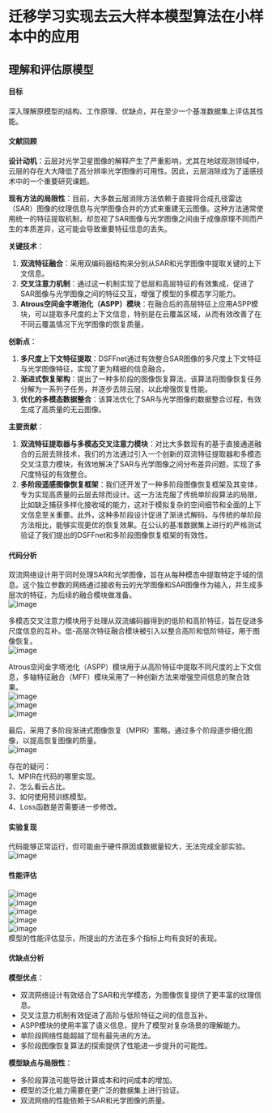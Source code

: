 # 迁移学习实现去云大样本模型算法在小样本中的应用

## 理解和评估原模型

#### 目标
深入理解原模型的结构、工作原理、优缺点，并在至少一个基准数据集上评估其性能。

#### 文献回顾
**设计动机**：云层对光学卫星图像的解释产生了严重影响，尤其在地球观测领域中，云层的存在大大降低了高分辨率光学图像的可用性。因此，云层消除成为了遥感技术中的一个重要研究课题。

**现有方法的局限性**：目前，大多数云层消除方法依赖于直接将合成孔径雷达（SAR）图像的纹理信息与光学图像合并的方式来重建无云图像。这种方法通常使用统一的特征提取机制，却忽视了SAR图像与光学图像之间由于成像原理不同而产生的本质差异，这可能会导致重要特征信息的丢失。

**关键技术**：
1. **双流特征融合**：采用双编码器结构来分别从SAR和光学图像中提取关键的上下文信息。
2. **交叉注意力机制**：通过这一机制实现了低层和高层特征的有效集成，促进了SAR图像与光学图像之间的特征交互，增强了模型的多模态学习能力。
3. **Atrous空间金字塔池化（ASPP）模块**：在融合后的高层特征上应用ASPP模块，可以提取多尺度的上下文信息，特别是在云覆盖区域，从而有效改善了在不同云覆盖情况下光学图像的恢复质量。

**创新点**：
1. **多尺度上下文特征提取**：DSFFnet通过有效整合SAR图像的多尺度上下文特征与光学图像特征，实现了更为精细的信息融合。
2. **渐进式恢复架构**：提出了一种多阶段的图像恢复算法，该算法将图像恢复任务分解为一系列子任务，并逐步去除云层，以此增强恢复性能。
3. **优化的多模态数据整合**：该算法优化了SAR与光学图像的数据整合过程，有效生成了高质量的无云图像。

**主要贡献**：
1. **双流特征提取器与多模态交叉注意力模块**：对比大多数现有的基于直接通道融合的云层去除技术，我们的方法通过引入一个创新的双流特征提取器和多模态交叉注意力模块，有效地解决了SAR与光学图像之间分布差异问题，实现了多尺度特征的有效整合。
2. **多阶段遥感图像恢复框架**：我们还开发了一种多阶段图像恢复框架及其变体，专为实现高质量的云层去除而设计。这一方法克服了传统单阶段算法的局限，比如缺乏捕获多样化接收域的能力，这对于模拟复杂的空间细节和全面的上下文信息至关重要。此外，这种多阶段设计促进了渐进式解码，与传统的单阶段方法相比，能够实现更优的恢复效果。在公认的基准数据集上进行的严格测试验证了我们提出的DSFFnet和多阶段图像恢复框架的有效性。

#### 代码分析

双流网络设计用于同时处理SAR和光学图像，旨在从每种模态中提取特定于域的信息。这个独立参数的网络通过接收有云的光学图像和SAR图像作为输入，并生成多层次的特征，为后续的融合模块做准备。  
![image](https://github.com/ZYJ-Group/Tanghy/assets/94824386/2a27c4d1-34bc-43e7-92ab-86bff97073f3)  

多模态交叉注意力模块用于处理从双流编码器得到的低阶和高阶特征，旨在促进多尺度信息的互补。低-高层次特征融合模块被引入以整合高阶和低阶特征，用于图像恢复。  
![image](https://github.com/ZYJ-Group/Tanghy/assets/94824386/7fb49408-a0b8-457c-a457-3f42b4a23571)  

Atrous空间金字塔池化（ASPP）模块用于从高阶特征中提取不同尺度的上下文信息，多轴特征融合（MFF）模块采用了一种创新方法来增强空间信息的聚合效果。  
![image](https://github.com/ZYJ-Group/Tanghy/assets/94824386/40063dee-e225-48b1-a6d3-fa82cea3a5f7)  
![image](https://github.com/ZYJ-Group/Tanghy/assets/94824386/b0810c0d-9af6-4327-8289-2ec48bfc38e0)  
![image](https://github.com/ZYJ-Group/Tanghy/assets/94824386/bb779cc2-bd7a-4fe4-a481-756af600fb12)  

最后，采用了多阶段渐进式图像恢复（MPIR）策略，通过多个阶段逐步细化图像，以提高恢复图像的质量。  
![image](https://github.com/ZYJ-Group/Tanghy/assets/94824386/f2057646-a9aa-41c8-a9c0-7399761b9e8e)

存在的疑问：  
1、MPIR在代码的哪里实现。  
2、怎么看云占比。  
3、如何使用预训练模型。  
4、Loss函数是否需要进一步修改。  

#### 实验复现

代码能够正常运行，但可能由于硬件原因或数据量较大，无法完成全部实验。
![image](https://github.com/ZYJ-Group/Tanghy/assets/94824386/40d4d2ea-ab77-42d8-8c7d-d76b36fc9715)  

#### 性能评估

![image](https://github.com/ZYJ-Group/Tanghy/assets/94824386/9fc191f5-195a-48d1-811e-bdf4491ebbcd)  
![image](https://github.com/ZYJ-Group/Tanghy/assets/94824386/73e08120-f037-4ddc-946e-bacdfe9e1e07)  
![image](https://github.com/ZYJ-Group/Tanghy/assets/94824386/d0604c0a-860d-47c5-bb69-eccfe772d28b)  
![image](https://github.com/ZYJ-Group/Tanghy/assets/94824386/cd092f67-bf99-44a3-84bb-189da348f080)  
![image](https://github.com/ZYJ-Group/Tanghy/assets/94824386/d4af2ddc-4718-4326-b8e5-e22f9a6c7765)  
模型的性能评估显示，所提出的方法在多个指标上均有良好的表现。

#### 优缺点分析

**模型优点**：
- 双流网络设计有效结合了SAR和光学模态，为图像恢复提供了更丰富的纹理信息。
- 交叉注意力机制有效促进了高阶与低阶特征之间的信息互补。
- ASPP模块的使用丰富了语义信息，提升了模型对复杂场景的理解能力。
- 单阶段网络性能超越了现有最先进的方法。
- 多阶段图像恢复算法的探索提供了性能进一步提升的可能性。

**模型缺点与局限性**：
- 多阶段算法可能导致计算成本和时间成本的增加。
- 模型的泛化能力需要在更广泛的数据集上进行验证。
- 双流网络的性能依赖于SAR和光学图像的质量。

